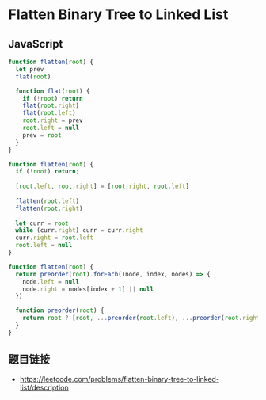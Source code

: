 # Flatten Binary Tree to Linked List

## JavaScript
```javascript
function flatten(root) {
  let prev
  flat(root)

  function flat(root) {
    if (!root) return
    flat(root.right)
    flat(root.left)
    root.right = prev
    root.left = null
    prev = root
  }
}
```

```javascript
function flatten(root) {
  if (!root) return;
  
  [root.left, root.right] = [root.right, root.left]
  
  flatten(root.left)
  flatten(root.right)
  
  let curr = root
  while (curr.right) curr = curr.right
  curr.right = root.left
  root.left = null  
}
```

```javascript
function flatten(root) {
  return preorder(root).forEach((node, index, nodes) => {
    node.left = null
    node.right = nodes[index + 1] || null
  })

  function preorder(root) {
    return root ? [root, ...preorder(root.left), ...preorder(root.right)] : []
  }
}
```

## 题目链接
* https://leetcode.com/problems/flatten-binary-tree-to-linked-list/description
